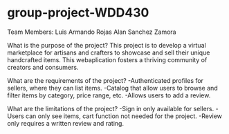 # group-project-WDD430

Team Members: 
Luis Armando Rojas
Alan Sanchez Zamora


What is the purpose of the project?
This project is to develop a virtual marketplace for artisans and crafters to showcase and sell their unique handcrafted items. 
This webaplication fosters a thriving community of creators and consumers.


What are the requirements of the project?
-Authenticated profiles for sellers, where they can list items. 
-Catalog that allow users to browse and filter items by category, price range, etc.
-Allows users to add a review.



What are the limitations of the project?
-Sign in only available for sellers. 
-Users can only see items, cart function not needed for the project. 
-Review only requires a written review and rating. 